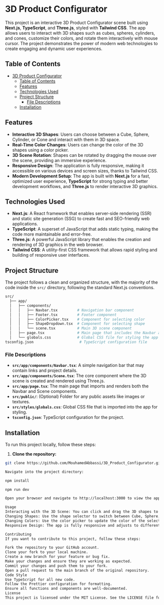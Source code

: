 # 3D Product Configurator

This project is an interactive 3D Product Configurator scene built using **Next.js**, **TypeScript**, and **Three.js**, styled with **Tailwind CSS**. The app allows users to interact with 3D shapes such as cubes, spheres, cylinders, and cones, customize their colors, and rotate them interactively with mouse cursor. The project demonstrates the power of modern web technologies to create engaging and dynamic user experiences.

## Table of Contents

- [3D Product Configurator](#3d-product-configurator)
  - [Table of Contents](#table-of-contents)
  - [Features](#features)
  - [Technologies Used](#technologies-used)
  - [Project Structure](#project-structure)
    - [File Descriptions](#file-descriptions)
  - [Installation](#installation)

## Features

- **Interactive 3D Shapes**: Users can choose between a Cube, Sphere, Cylinder, or Cone and interact with them in 3D space.
- **Real-Time Color Changes**: Users can change the color of the 3D shapes using a color picker.
- **3D Scene Rotation**: Shapes can be rotated by dragging the mouse over the scene, providing an immersive experience.
- **Responsive Design**: The application is fully responsive, making it accessible on various devices and screen sizes, thanks to Tailwind CSS.
- **Modern Development Setup**: The app is built with **Next.js** for a fast, optimized user experience, **TypeScript** for strong typing and better development workflows, and **Three.js** to render interactive 3D graphics.

## Technologies Used

- **Next.js**: A React framework that enables server-side rendering (SSR) and static site generation (SSG) to create fast and SEO-friendly web applications.
- **TypeScript**: A superset of JavaScript that adds static typing, making the code more maintainable and error-free.
- **Three.js**: A powerful JavaScript library that enables the creation and rendering of 3D graphics in the web browser.
- **Tailwind CSS**: A utility-first CSS framework that allows rapid styling and building of responsive user interfaces.

## Project Structure

The project follows a clean and organized structure, with the majority of the code inside the `src/` directory, following the standard Next.js conventions.

```bash
src/
  ├── app/
  │   ├── components/
  │   │   ├── Navbar.tsx         # Navigation bar component
  │   │   ├── Footer.tsx         # Footer component
  │   │   ├── ColorPicker.tsx    # Component for selecting color
  │   │   ├── ShapeDropdown.tsx  # Component for selecting shape
  │   │   └── scene.tsx          # Main 3D scene component
  │   ├── page.tsx               # Main page that includes the Navbar and Scene components
  │   └── globals.css            # Global CSS file for styling the app
tsconfig.json                     # TypeScript configuration file
```
### File Descriptions

- **`src/app/components/Navbar.tsx`**: A simple navigation bar that may contain links and project details.
- **`src/app/components/Scene.tsx`**: The core component where the 3D scene is created and rendered using Three.js.
- **`src/app/page.tsx`**: The main page that imports and renders both the Navbar and Scene components.
- **`src/public/`**: (Optional) Folder for any public assets like images or textures.
- **`src/styles/globals.css`**: Global CSS file that is imported into the app for styling.
- **`tsconfig.json`**: TypeScript configuration for the project.

## Installation

To run this project locally, follow these steps:

1. **Clone the repository:**

```bash
git clone https://github.com/MouhamedAbbassi/3D_Product_Configurator.git

Navigate into the project directory:

npm install

npm run dev

Open your browser and navigate to http://localhost:3000 to view the app.

Usage
Interacting with the 3D Scene: You can click and drag the 3D shapes to rotate them in space. This provides an interactive experience where users can explore the objects from all angles.
Changing Shapes: Use the shape selector to switch between Cube, Sphere, Cylinder, Cone, and Heart. The selected shape will be rendered in the scene.
Changing Colors: Use the color picker to update the color of the selected shape in real-time.
Responsive Design: The app is fully responsive and adjusts to different screen sizes, providing a seamless experience across devices.

Contributing
If you want to contribute to this project, follow these steps:

Fork the repository to your GitHub account.
Clone your fork to your local machine.
Create a new branch for your feature or bug fix.
Make your changes and ensure they are working as expected.
Commit your changes and push them to your fork.
Open a pull request to the main branch of the original repository.
Code Style
Use TypeScript for all new code.
Follow the Prettier configuration for formatting.
Ensure all functions and components are well-documented.
License
This project is licensed under the MIT License. See the LICENSE file for more information.
 
